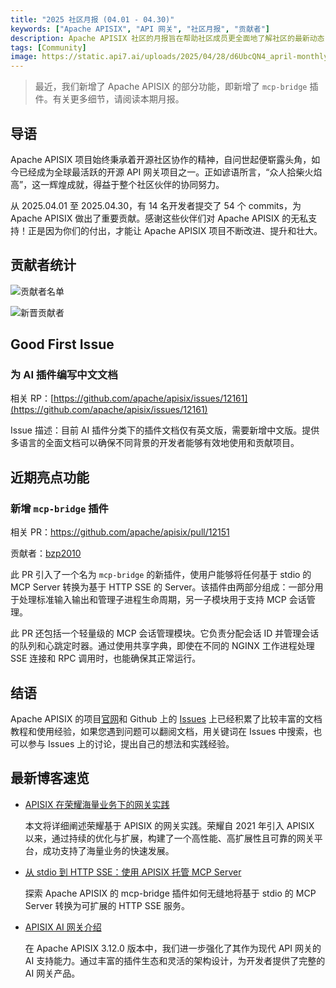 ```yaml
---
title: "2025 社区月报 (04.01 - 04.30)"
keywords: ["Apache APISIX", "API 网关", "社区月报", "贡献者"]
description: Apache APISIX 社区的月报旨在帮助社区成员更全面地了解社区的最新动态，方便大家参与到 Apache APISIX 社区中来。
tags: [Community]
image: https://static.api7.ai/uploads/2025/04/28/d6UbcQN4_april-monthly-report-cover-cn.webp
---
```


> 最近，我们新增了 Apache APISIX 的部分功能，即新增了 `mcp-bridge` 插件。有关更多细节，请阅读本期月报。
<!--truncate-->

## 导语

Apache APISIX 项目始终秉承着开源社区协作的精神，自问世起便崭露头角，如今已经成为全球最活跃的开源 API 网关项目之一。正如谚语所言，“众人拾柴火焰高”，这一辉煌成就，得益于整个社区伙伴的协同努力。

从 2025.04.01 至 2025.04.30，有 14 名开发者提交了 54 个 commits，为 Apache APISIX 做出了重要贡献。感谢这些伙伴们对 Apache APISIX 的无私支持！正是因为你们的付出，才能让 Apache APISIX 项目不断改进、提升和壮大。

## 贡献者统计

![贡献者名单](https://static.api7.ai/uploads/2025/04/30/jAxKhTpu_2025-april-contributor-list.webp)

![新晋贡献者](https://static.api7.ai/uploads/2025/04/30/mrYsDF6W_april-new-contributors.webp)

## Good First Issue

### 为 AI 插件编写中文文档

相关 RP：[https://github.com/apache/apisix/issues/12161](https://github.com/apache/apisix/issues/12161)

Issue 描述：目前 AI 插件分类下的插件文档仅有英文版，需要新增中文版。提供多语言的全面文档可以确保不同背景的开发者能够有效地使用和贡献项目。

## 近期亮点功能

### 新增 `mcp-bridge` 插件

相关 PR：https://github.com/apache/apisix/pull/12151

贡献者：[bzp2010](https://github.com/bzp2010)

此 PR 引入了一个名为 `mcp-bridge` 的新插件，使用户能够将任何基于 stdio 的 MCP Server 转换为基于 HTTP SSE 的 Server。该插件由两部分组成：一部分用于处理标准输入输出和管理子进程生命周期，另一子模块用于支持 MCP 会话管理。

此 PR 还包括一个轻量级的 MCP 会话管理模块。它负责分配会话 ID 并管理会话的队列和心跳定时器。通过使用共享字典，即使在不同的 NGINX 工作进程处理 SSE 连接和 RPC 调用时，也能确保其正常运行。

## 结语

Apache APISIX 的项目[官网](https://apisix.apache.org/zh/)和 Github 上的 [Issues](https://github.com/apache/apisix/issues) 上已经积累了比较丰富的文档教程和使用经验，如果您遇到问题可以翻阅文档，用关键词在 Issues 中搜索，也可以参与 Issues 上的讨论，提出自己的想法和实践经验。

## 最新博客速览

- [APISIX 在荣耀海量业务下的网关实践](https://apisix.apache.org/zh/blog/2025/04/27/apisix-honor-gateway-practice-in-massive-business/)

  本文将详细阐述荣耀基于 APISIX 的网关实践。荣耀自 2021 年引入 APISIX 以来，通过持续的优化与扩展，构建了一个高性能、高扩展性且可靠的网关平台，成功支持了海量业务的快速发展。

- [从 stdio 到 HTTP SSE：使用 APISIX 托管 MCP Server](https://apisix.apache.org/zh/blog/2025/04/21/host-mcp-server-with-api-gateway/)

  探索 Apache APISIX 的 mcp-bridge 插件如何无缝地将基于 stdio 的 MCP Server 转换为可扩展的 HTTP SSE 服务。

- [APISIX AI 网关介绍](https://apisix.apache.org/zh/blog/2025/03/21/ai-gateway-vs-api-gateway-differences-explained/)

  在 Apache APISIX 3.12.0 版本中，我们进一步强化了其作为现代 API 网关的 AI 支持能力。通过丰富的插件生态和灵活的架构设计，为开发者提供了完整的 AI 网关产品。
